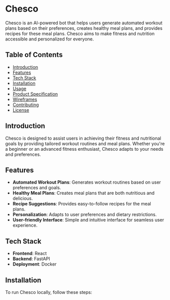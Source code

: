 # Chesco
Chesco is an AI-powered bot that helps users generate automated workout plans based on their preferences, creates healthy meal plans, and provides recipes for these meal plans. Chesco aims to make fitness and nutrition accessible and personalized for everyone.
## Table of Contents
- [Introduction](#introduction)
- [Features](#features)
- [Tech Stack](#tech-stack)
- [Installation](#installation)
- [Usage](#usage)
- [Product Specification](#product-specification)
- [Wireframes](#wireframes)
- [Contributing](#contributing)
- [License](#license)

## Introduction
Chesco is designed to assist users in achieving their fitness and nutritional goals by providing tailored workout routines and meal plans. Whether you're a beginner or an advanced fitness enthusiast, Chesco adapts to your needs and preferences.

## Features
- **Automated Workout Plans**: Generates workout routines based on user preferences and goals.
- **Healthy Meal Plans**: Creates meal plans that are both nutritious and delicious.
- **Recipe Suggestions**: Provides easy-to-follow recipes for the meal plans.
- **Personalization**: Adapts to user preferences and dietary restrictions.
- **User-friendly Interface**: Simple and intuitive interface for seamless user experience.

## Tech Stack
- **Frontend**: React
- **Backend**: FastAPI
- **Deployment**: Docker
  
## Installation
To run Chesco locally, follow these steps:

